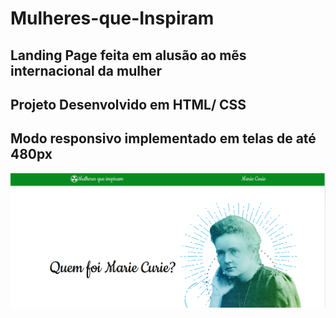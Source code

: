 # Mulheres-que-Inspiram

## Landing Page feita em alusão ao mẽs internacional da mulher
## Projeto Desenvolvido em HTML/ CSS 
## Modo responsivo implementado em telas de até 480px

![image](marie.png)



